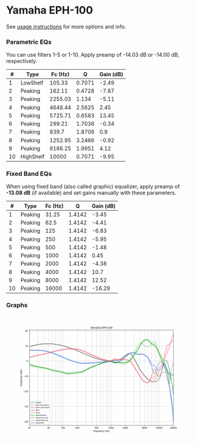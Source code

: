 # Yamaha EPH-100
See [usage instructions](https://github.com/jaakkopasanen/AutoEq#usage) for more options and info.

### Parametric EQs
You can use filters 1-5 or 1-10. Apply preamp of -14.03 dB or -14.00 dB, respectively.

|   # | Type      |   Fc (Hz) |      Q |   Gain (dB) |
|-----|-----------|-----------|--------|-------------|
|   1 | LowShelf  |    105.33 | 0.7071 |       -2.49 |
|   2 | Peaking   |    162.11 | 0.4728 |       -7.87 |
|   3 | Peaking   |   2255.03 | 1.134  |       -5.11 |
|   4 | Peaking   |   4648.44 | 2.5625 |        2.45 |
|   5 | Peaking   |   5725.71 | 0.6583 |       13.45 |
|   6 | Peaking   |    299.21 | 1.7036 |       -0.34 |
|   7 | Peaking   |    839.7  | 1.8706 |        0.9  |
|   8 | Peaking   |   1252.95 | 3.2466 |       -0.92 |
|   9 | Peaking   |   9166.25 | 1.9951 |        4.12 |
|  10 | HighShelf |  10000    | 0.7071 |       -9.95 |

### Fixed Band EQs
When using fixed band (also called graphic) equalizer, apply preamp of **-13.08 dB** (if available) and set gains manually with these parameters.

|   # | Type    |   Fc (Hz) |      Q |   Gain (dB) |
|-----|---------|-----------|--------|-------------|
|   1 | Peaking |     31.25 | 1.4142 |       -3.45 |
|   2 | Peaking |     62.5  | 1.4142 |       -4.41 |
|   3 | Peaking |    125    | 1.4142 |       -6.83 |
|   4 | Peaking |    250    | 1.4142 |       -5.95 |
|   5 | Peaking |    500    | 1.4142 |       -1.48 |
|   6 | Peaking |   1000    | 1.4142 |        0.45 |
|   7 | Peaking |   2000    | 1.4142 |       -4.38 |
|   8 | Peaking |   4000    | 1.4142 |       10.7  |
|   9 | Peaking |   8000    | 1.4142 |       12.52 |
|  10 | Peaking |  16000    | 1.4142 |      -16.29 |

### Graphs
![](./Yamaha%20EPH-100.png)
